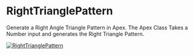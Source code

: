 # RightTrianglePattern
Generate a Right Angle Triangle Pattern in Apex.
The Apex Class Takes a Number input and generates the Right Triangle Pattern.

[![RightTrianglePattern](https://static.javatpoint.com/core/images/how-to-print-pattern-in-java-output1.png "RightTrianglePattern")](https://static.javatpoint.com/core/images/how-to-print-pattern-in-java-output1.png "RightTrianglePattern")
